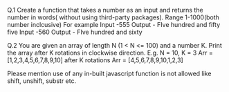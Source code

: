 Q.1 Create a function that takes a number as an input and returns the
number in words( without using third-party packages).
Range 1-1000(both number inclcusive)
For example
Input -555 Output - FIve hundred and fifty five
Input -560 Output - FIve hundred and sixty



Q.2 You are given an array of length N (1 < N <= 100) and a number K. Print the array after K rotations in clockwise direction.
E.g. 
N = 10, K = 3
Arr = [1,2,3,4,5,6,7,8,9,10]
after K rotations
Arr = [4,5,6,7,8,9,10,1,2,3]

Please mention use of any in-built javascript function is not allowed like shift, unshift, substr etc.
